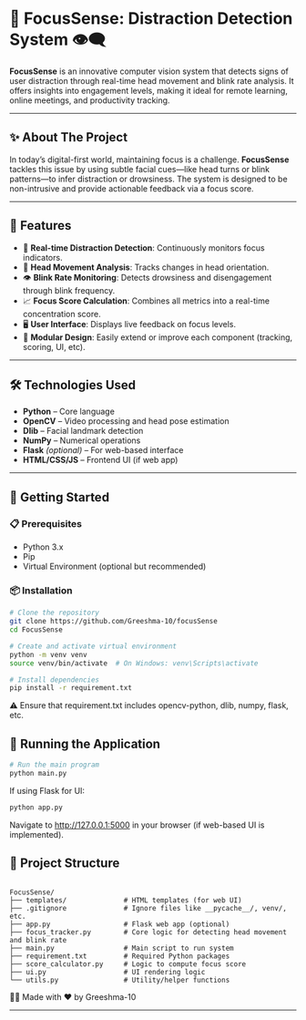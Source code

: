 # 🧠 FocusSense: Distraction Detection System 👁️‍🗨️

**FocusSense** is an innovative computer vision system that detects signs of user distraction through real-time head movement and blink rate analysis. It offers insights into engagement levels, making it ideal for remote learning, online meetings, and productivity tracking.

---

## ✨ About The Project

In today’s digital-first world, maintaining focus is a challenge. **FocusSense** tackles this issue by using subtle facial cues—like head turns or blink patterns—to infer distraction or drowsiness. The system is designed to be non-intrusive and provide actionable feedback via a focus score.

---

## 🌟 Features

- 🎯 **Real-time Distraction Detection**: Continuously monitors focus indicators.
- 🧍 **Head Movement Analysis**: Tracks changes in head orientation.
- 👁️ **Blink Rate Monitoring**: Detects drowsiness and disengagement through blink frequency.
- 📈 **Focus Score Calculation**: Combines all metrics into a real-time concentration score.
- 🖥️ **User Interface**: Displays live feedback on focus levels.
- 🧩 **Modular Design**: Easily extend or improve each component (tracking, scoring, UI, etc).

---

## 🛠️ Technologies Used

- **Python** – Core language
- **OpenCV** – Video processing and head pose estimation
- **Dlib** – Facial landmark detection
- **NumPy** – Numerical operations
- **Flask** *(optional)* – For web-based interface
- **HTML/CSS/JS** – Frontend UI (if web app)

---

## 🚀 Getting Started

### 📋 Prerequisites

- Python 3.x
- Pip
- Virtual Environment (optional but recommended)

### 📦 Installation

```bash
# Clone the repository
git clone https://github.com/Greeshma-10/focusSense
cd FocusSense

# Create and activate virtual environment
python -m venv venv
source venv/bin/activate  # On Windows: venv\Scripts\activate

# Install dependencies
pip install -r requirement.txt
```
⚠️ Ensure that requirement.txt includes opencv-python, dlib, numpy, flask, etc.

## 🏃 Running the Application
```bash
# Run the main program
python main.py
```
If using Flask for UI:

```bash
python app.py
```
Navigate to http://127.0.0.1:5000 in your browser (if web-based UI is implemented).

## 📂 Project Structure
```text

FocusSense/
├── templates/              # HTML templates (for web UI)
├── .gitignore              # Ignore files like __pycache__/, venv/, etc.
├── app.py                  # Flask web app (optional)
├── focus_tracker.py        # Core logic for detecting head movement and blink rate
├── main.py                 # Main script to run system
├── requirement.txt         # Required Python packages
├── score_calculator.py     # Logic to compute focus score
├── ui.py                   # UI rendering logic
└── utils.py                # Utility/helper functions
```
🧑‍💻 Made with ❤️ by Greeshma-10
****
